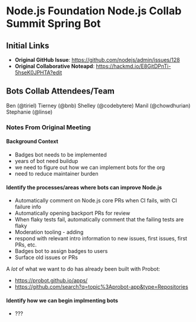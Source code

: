 # Node.js Foundation Node.js Collab Summit Spring Bot 

## Initial Links

* **Original GitHub Issue**: https://github.com/nodejs/admin/issues/128
* **Original Collaborative Noteapd**: https://hackmd.io/E8GitDPnTi-5hseK0JPHTA?edit

## Bots Collab Attendees/Team
Ben (@tiriel)
Tierney (@bnb)
Shelley (@codebytere)
Manil (@chowdhurian)
Stephanie (@linse)

### Notes From Original Meeting

#### Background Context
- Badges bot needs to be implemented
- years of bot need buildup
- we need to figure out how we can implement bots for the org
- need to reduce maintainer burden

#### Identify the processes/areas where bots can improve Node.js
- Automatically comment on Node.js core PRs when CI fails, with CI failure info
- Automatically opening backport PRs for review
- When flaky tests fail, automatically comment that the failing tests are flaky
- Moderation tooling - adding 
- respond with relevant intro information to new issues, first issues, first PRs, etc.
- Badges bot to assign badges to users
- Surface old issues or PRs

A _lot_ of what we want to do has already been built with Probot:
- https://probot.github.io/apps/
- https://github.com/search?q=topic%3Aprobot-app&type=Repositories

#### Identify how we can begin implmenting bots
- ???
